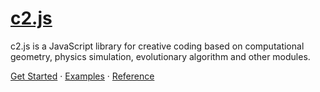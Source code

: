 # [c2.js](http://c2js.org)

c2.js is a JavaScript library for creative coding based on computational geometry, physics simulation, evolutionary algorithm and other modules.

[Get Started](http://c2js.org/get-started.html) · [Examples](http://c2js.org/examples.html) · [Reference](http://c2js.org/reference.html)